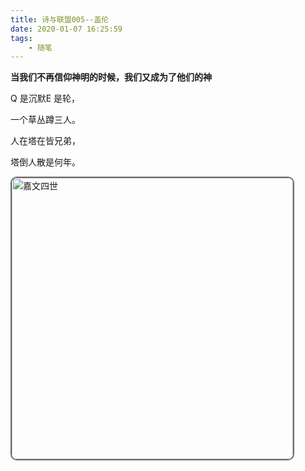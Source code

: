 ```yaml
---
title: 诗与联盟005--盖伦
date: 2020-01-07 16:25:59
tags:
    - 随笔
---
```

**当我们不再信仰神明的时候，我们又成为了他们的神**

<!--more-->
Q 是沉默E 是轮，

一个草丛蹲三人。

人在塔在皆兄弟，

塔倒人散是何年。

<div>
  <img style="width: 450px; border-radius:10px; border:2px solid #696969" src="http://img.buxiaoxing.com/uPic/2022/07/26005145-YFCxRf-image-20220726005143181.png" alt="嘉文四世" />
</div>

